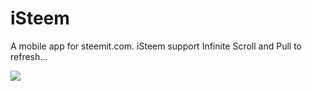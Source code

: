 # iSteem
A mobile app for steemit.com. iSteem support Infinite Scroll and Pull to refresh... 
 
![](https://i.hizliresim.com/ZOrMAo.png)

